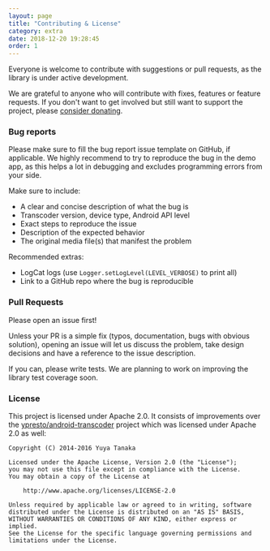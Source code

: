```yaml
---
layout: page
title: "Contributing & License"
category: extra
date: 2018-12-20 19:28:45
order: 1
---
```


Everyone is welcome to contribute with suggestions or pull requests, as the library is under active development.

We are grateful to anyone who will contribute with fixes, features or feature requests. If you don't
want to get involved but still want to support the project, please [consider donating](donate).

### Bug reports

Please make sure to fill the bug report issue template on GitHub, if applicable.
We highly recommend to try to reproduce the bug in the demo app, as this helps a lot in debugging
and excludes programming errors from your side.

Make sure to include:

- A clear and concise description of what the bug is
- Transcoder version, device type, Android API level
- Exact steps to reproduce the issue
- Description of the expected behavior
- The original media file(s) that manifest the problem

Recommended extras:

- LogCat logs (use `Logger.setLogLevel(LEVEL_VERBOSE)` to print all)
- Link to a GitHub repo where the bug is reproducible

### Pull Requests

Please open an issue first!

Unless your PR is a simple fix (typos, documentation, bugs with obvious solution), opening an issue
will let us discuss the problem, take design decisions and have a reference to the issue description.

If you can, please write tests. We are planning to work on improving the library test coverage soon.

### License

This project is licensed under Apache 2.0. It consists of improvements over
the [ypresto/android-transcoder](https://github.com/ypresto/android-transcoder)
project which was licensed under Apache 2.0 as well:

```
Copyright (C) 2014-2016 Yuya Tanaka

Licensed under the Apache License, Version 2.0 (the "License");
you may not use this file except in compliance with the License.
You may obtain a copy of the License at

    http://www.apache.org/licenses/LICENSE-2.0

Unless required by applicable law or agreed to in writing, software
distributed under the License is distributed on an "AS IS" BASIS,
WITHOUT WARRANTIES OR CONDITIONS OF ANY KIND, either express or implied.
See the License for the specific language governing permissions and
limitations under the License.
```
